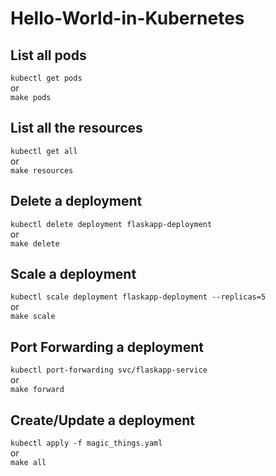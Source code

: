 # Hello-World-in-Kubernetes

## List all pods
`kubectl get pods`<br>
or<br>
`make pods`

## List all the resources
`kubectl get all`<br>
or<br>
`make resources`

## Delete a deployment
`kubectl delete deployment flaskapp-deployment`<br>
or<br>
`make delete`

## Scale a deployment
`kubectl scale deployment flaskapp-deployment --replicas=5`<br>
or<br>
`make scale`

## Port Forwarding a deployment
`kubectl port-forwarding svc/flaskapp-service`<br>
or<br>
`make forward`

## Create/Update a deployment
`kubectl apply -f magic_things.yaml`<br>
or<br>
`make all`
	
##